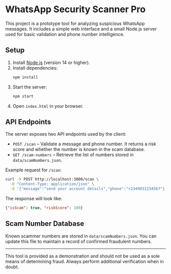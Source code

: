 # WhatsApp Security Scanner Pro

This project is a prototype tool for analyzing suspicious WhatsApp messages. It includes a simple web interface and a small Node.js server used for basic validation and phone number intelligence.

## Setup

1. Install [Node.js](https://nodejs.org/) (version 14 or higher).
2. Install dependencies:
   ```bash
   npm install
   ```
3. Start the server:
   ```bash
   npm start
   ```
4. Open `index.html` in your browser.

## API Endpoints

The server exposes two API endpoints used by the client:

- `POST /scan` – Validate a message and phone number. It returns a risk score and whether the number is known in the scam database.
- `GET /scam-numbers` – Retrieve the list of numbers stored in `data/scamNumbers.json`.

Example request for `/scan`:

```bash
curl -X POST http://localhost:3000/scan \
  -H "Content-Type: application/json" \
  -d '{"message":"send your account details","phone":"+2349031234567"}'
```

The response will look like:

```json
{"isScam": true, "riskScore": 100}
```

## Scam Number Database

Known scammer numbers are stored in `data/scamNumbers.json`. You can update this file to maintain a record of confirmed fraudulent numbers.

---

This tool is provided as a demonstration and should not be used as a sole means of determining fraud. Always perform additional verification when in doubt.
